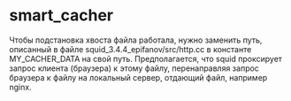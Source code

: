 smart_cacher
============

Чтобы подстановка хвоста файла работала, нужно заменить путь, описанный в файле squid_3.4.4_epifanov/src/http.cc в константе MY_CACHER_DATA на свой путь. Предполагается, что squid проксирует запрос клиента (браузера) к этому файлу, перенаправляя запрос браузера к файлу на локальный сервер, отдающий файл, например nginx.

